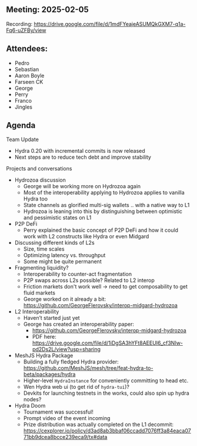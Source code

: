 ## Meeting: 2025-02-05

Recording: https://drive.google.com/file/d/1mdFYeajeASUMQkGXM7-q1a-Fq6-uZFBy/view

## Attendees:

- Pedro
- Sebastian
- Aaron Boyle
- Farseen CK
- George
- Perry
- Franco
- Jingles

## Agenda

Team Update
- Hydra 0.20 with incremental commits is now released
- Next steps are to reduce tech debt and improve stability

Projects and conversations
- Hydrozoa discussion
    - George will be working more on Hydrozoa again
    - Most of the interoperability applying to Hydrozoa applies to vanilla Hydra too
    - State channels as glorified multi-sig wallets .. with a native way to L1
    - Hydrozoa is leaning into this by distinguishing between optimistic and pessimistic states on L1
- P2P DeFi
  - Perry explained the basic concept of P2P DeFi and how it could work with L2 constructs like Hydra or even Midgard
- Discussing different kinds of L2s
    - Size, time scales
    - Optimizing latency vs. throughput
    - Some might be quite permanent
- Fragmenting liquidity?
    - Interoperability to counter-act fragmentation
    - P2P swaps across L2s possible? Related to L2 interop
    - Friction markets don't work well -> need to get composability to get fluid markets
    - George worked on it already a bit: https://github.com/GeorgeFlerovsky/interop-midgard-hydrozoa
- L2 Interoperability
  - Haven’t started just yet
  - George has created an interoperability paper: 
    - https://github.com/GeorgeFlerovsky/interop-midgard-hydrozoa
    - PDF here: https://drive.google.com/file/d/1iDgSA3hYFt8AEEUI6_cf3NIw-pd2Ds2L/view?usp=sharing
- MeshJS Hydra Package
  - Building a fully fledged Hydra provider: https://github.com/MeshJS/mesh/tree/feat-hydra-to-beta/packages/hydra
  - Higher-level `HydraInstance` for conveniently committing to head etc.
  - Wen Hydra web ui (to get rid of `hydra-tui`)?
  - Devkits for launching testnets in the works, could also spin up hydra nodes?
- Hydra Doom
  - Tournament was successful!
  - Prompt video of the event incoming
  - Prize distribution was actually completed on the L1 decommit: https://cexplorer.io/policy/d3ad8ab3bbaf06ccadd7076ff3a84eaca0771bb9dcea8bcce239eca9/tx#data
